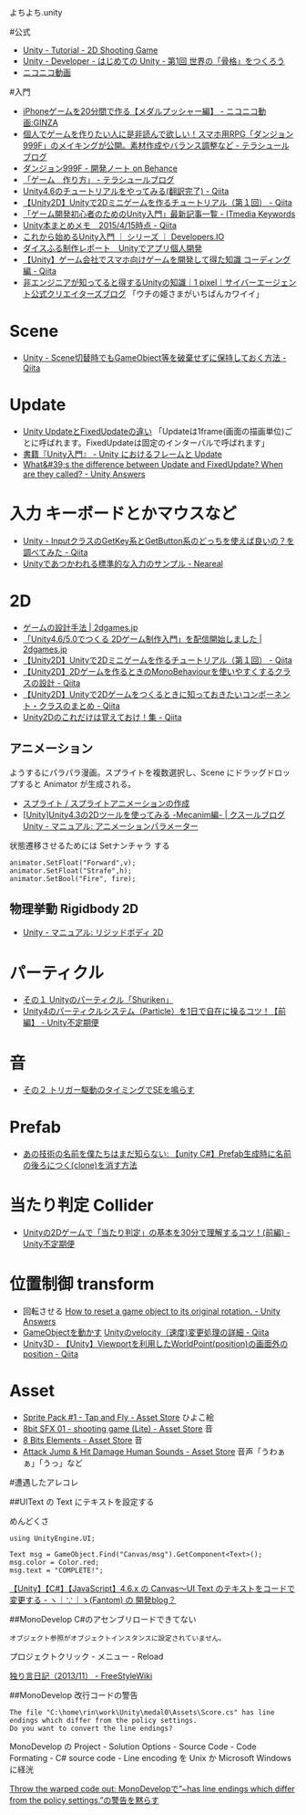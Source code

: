 よちよち.unity

#公式

*  [Unity - Tutorial - 2D Shooting Game](http://japan.unity3d.com/developer/document/tutorial/2d-shooting-game/)
*  [Unity - Developer - はじめての Unity - 第1回 世界の「骨格」をつくろう](http://japan.unity3d.com/developer/document/tutorial/my-first-unity/01.html)
*  [ニコニコ動画](http://japan.unity3d.com/developer/document/tutorial/2d-shooting-game/nikoniko.html)

#入門

*  [iPhoneゲームを20分間で作る【メダルプッシャー編】 - ニコニコ動画:GINZA](http://www.nicovideo.jp/watch/sm12948504)
*  [個人でゲームを作りたい人に是非読んで欲しい！スマホ用RPG「ダンジョン999F」のメイキングが公開。素材作成やバランス調整など - テラシュールブログ](http://tsubakit1.hateblo.jp/entry/2015/05/25/001728)
*  [ダンジョン999F - 開発ノート on Behance](https://www.behance.net/gallery/26408595/999F)
*  [「ゲーム　作り方」 - テラシュールブログ](http://tsubakit1.hateblo.jp/entry/20140218/1392651856)
*  [Unity4.6のチュートリアルをやってみる(翻訳完了) - Qiita](http://qiita.com/yando/items/64dcb415a6bc9168ae78)
*  [【Unity2D】Unityで2Dミニゲームを作るチュートリアル（第１回） - Qiita](http://qiita.com/2dgames_jp/items/11bb76167fb44bb5af5f)
*  [「ゲーム開発初心者のためのUnity入門」最新記事一覧 - ITmedia Keywords](http://www.atmarkit.co.jp/ait/kw/unity4_nyumon.html)
*  [Unity本まとめメモ　2015/4/15時点 - Qiita](http://qiita.com/hiroyuki_hon/items/6781cd3e7dbca66d8fda)
*  [これから始めるUnity入門 ｜ シリーズ ｜ Developers.IO](http://dev.classmethod.jp/series/%E3%81%93%E3%82%8C%E3%81%8B%E3%82%89%E5%A7%8B%E3%82%81%E3%82%8Bunity%E5%85%A5%E9%96%80/)
*  [ダイスふる制作レポート　Unityでアプリ個人開発](http://www.slideshare.net/RyoheiTokimura/ss-23565450)
*  [【Unity】ゲーム会社でスマホ向けゲームを開発して得た知識 コーディング編 - Qiita](http://qiita.com/baba_s/items/f2ad850dd7fc84165e96)
*  [非エンジニアが知ってると得するUnityの知識｜1 pixel｜サイバーエージェント公式クリエイターズブログ](http://ameblo.jp/ca-1pixel/entry-11718229785.html) 「ウチの姫さまがいちばんカワイイ」


# Scene

* [Unity - Scene切替時でもGameObject等を破棄せずに保持しておく方法 - Qiita](http://qiita.com/srtkmsw/items/bf6a33d6bb2987c74936 "Unity - Scene切替時でもGameObject等を破棄せずに保持しておく方法 - Qiita")

# Update

* [Unity UpdateとFixedUpdateの違い](http://programming-ios.com/unity-update-fixedupdate-difference/ "Unity UpdateとFixedUpdateの違い") 「Updateは1frame(画面の描画単位)ごとに呼ばれます。FixedUpdateは固定のインターバルで呼ばれます」
* [書籍『Unity入門』 - Unity におけるフレームと Update](http://unity-yb.github.io/articles/frame_and_update.html "書籍『Unity入門』 - Unity におけるフレームと Update")
* [What&amp;#39;s the difference between Update and FixedUpdate? When are they called? - Unity Answers](http://answers.unity3d.com/questions/10993/whats-the-difference-between-update-and-fixedupdat.html "What&amp;#39;s the difference between Update and FixedUpdate? When are they called? - Unity Answers")

# 入力 キーボードとかマウスなど

* [Unity - InputクラスのGetKey系とGetButton系のどっちを使えば良いの？を調べてみた - Qiita](http://qiita.com/RyotaMurohoshi/items/688fe33f44de8339c497 "Unity - InputクラスのGetKey系とGetButton系のどっちを使えば良いの？を調べてみた - Qiita")
* [Unityであつかわれる標準的な入力のサンプル - Neareal](http://neareal.net/index.php?ComputerGraphics%2FUnity%2FTips%2FBasicInput "Unityであつかわれる標準的な入力のサンプル - Neareal")

# 2D

* [ゲームの設計手法 | 2dgames.jp](http://2dgames.jp/2012/05/22/%E3%82%B2%E3%83%BC%E3%83%A0%E3%81%AE%E8%A8%AD%E8%A8%88%E6%89%8B%E6%B3%95/ "ゲームの設計手法 | 2dgames.jp")
* [「Unity4.6/5.0でつくる 2Dゲーム制作入門」を配信開始しました | 2dgames.jp](http://2dgames.jp/2015/03/22/unity2d/ "「Unity4.6/5.0でつくる 2Dゲーム制作入門」を配信開始しました | 2dgames.jp")
* [【Unity2D】Unityで2Dミニゲームを作るチュートリアル（第１回） - Qiita](http://qiita.com/2dgames_jp/items/11bb76167fb44bb5af5f "【Unity2D】Unityで2Dミニゲームを作るチュートリアル（第１回） - Qiita")
* [【Unity2D】2Dゲームを作るときのMonoBehaviourを使いやすくするクラスの設計 - Qiita](http://qiita.com/2dgames_jp/items/830af1b041a076e0d405 "【Unity2D】2Dゲームを作るときのMonoBehaviourを使いやすくするクラスの設計 - Qiita")
* [【Unity2D】Unityで2Dゲームをつくるときに知っておきたいコンポーネント・クラスのまとめ - Qiita](http://qiita.com/2dgames_jp/items/072cfa856e78f964388b "【Unity2D】Unityで2Dゲームをつくるときに知っておきたいコンポーネント・クラスのまとめ - Qiita")
* [Unity2Dのこれだけは覚えておけ！集 - Qiita](http://qiita.com/asiram/items/3b2875731efdc34bc65a "Unity2Dのこれだけは覚えておけ！集 - Qiita")

## アニメーション

ようするにパラパラ漫画。スプライトを複数選択し、Scene にドラッグドロップすると Animator が生成される。

* [スプライト / スプライトアニメーションの作成](http://japan.unity3d.com/developer/document/tutorial/2d-shooting-game/game/01.html "スプライト / スプライトアニメーションの作成")
* [[Unity]Unity4.3の2Dツールを使ってみる -Mecanim編- | クスールブログ](http://blog.cshool.jp/2013/12/5215.html "[Unity]Unity4.3の2Dツールを使ってみる -Mecanim編- | クスールブログ")
[Unity - マニュアル: アニメーションパラメーター](http://docs.unity3d.com/ja/current/Manual/AnimationParameters.html "Unity - マニュアル: アニメーションパラメーター")

状態遷移させるためには Setナンチャラ する


    animator.SetFloat("Forward",v);
    animator.SetFloat("Strafe",h);
    animator.SetBool("Fire", fire);

## 物理挙動 Rigidbody 2D

* [Unity - マニュアル: リジッドボディ 2D](http://docs.unity3d.com/ja/current/Manual/class-Rigidbody2D.html "Unity - マニュアル: リジッドボディ 2D")
# パーティクル

* [その１ Unityのパーティクル「Shuriken」](http://marupeke296.com/UNI_PT_No1_Shuriken.html "その１ Unityのパーティクル「Shuriken」")
* [Unity4のパーティクルシステム（Particle）を1日で自在に操るコツ！【前編】 - Unity不定期便](http://0310unity.hateblo.jp/entry/unity_particle_01 "Unity4のパーティクルシステム（Particle）を1日で自在に操るコツ！【前編】 - Unity不定期便")

# 音

* [その２ トリガー駆動のタイミングでSEを鳴らす](http://marupeke296.com/UNI_SND_No2_Trigger.html "その２ トリガー駆動のタイミングでSEを鳴らす")


# Prefab

* [あの技術の名前を僕たちはまだ知らない: 【unity C#】Prefab生成時に名前の後ろにつく(clone)を消す方法](http://meleap124.blogspot.jp/2014/12/unity-cprefabclone.html "あの技術の名前を僕たちはまだ知らない: 【unity C#】Prefab生成時に名前の後ろにつく(clone)を消す方法")


# 当たり判定 Collider

* [Unityの2Dゲームで「当たり判定」の基本を30分で理解するコツ！(前編) - Unity不定期便](http://0310unity.hateblo.jp/entry/collision_detection_1 "Unityの2Dゲームで「当たり判定」の基本を30分で理解するコツ！(前編) - Unity不定期便")

# 位置制御 transform

* 回転させる [How to reset a game object to its original rotation. - Unity Answers](http://answers.unity3d.com/questions/332001/how-to-reset-a-gamev-object-to-its-original-rotati.html "How to reset a game object to its original rotation. - Unity Answers")
* [GameObjectを動かす](http://ft-lab.ne.jp/cgi-bin-unity/wiki.cgi?page=unity_move_gameobject "GameObjectを動かす")
[Unityのvelocity（速度)変更処理の詳細 - Qiita](http://qiita.com/motsat/items/447d05d873097364720e "Unityのvelocity（速度)変更処理の詳細 - Qiita")
* [Unity3D - 【Unity】Viewportを利用したWorldPoint(position)の画面外のposition - Qiita](http://qiita.com/shoridevel/items/5c4a249ff09244645c93 "Unity3D - 【Unity】Viewportを利用したWorldPoint(position)の画面外のposition - Qiita")

# Asset

* [Sprite Pack #1 - Tap and Fly - Asset Store](https://www.assetstore.unity3d.com/jp/#!/content/21454 "Sprite Pack #1 - Tap and Fly - Asset Store") ひよこ絵
* [8bit SFX 01 - shooting game (Lite) - Asset Store](https://www.assetstore.unity3d.com/jp/#!/content/15931 "8bit SFX 01 - shooting game (Lite) - Asset Store") 音
* [8 Bits Elements - Asset Store](https://www.assetstore.unity3d.com/jp/#!/content/16848 "8 Bits Elements - Asset Store") 音
* [Attack Jump &amp; Hit Damage Human Sounds - Asset Store](https://www.assetstore.unity3d.com/jp/#!/content/32785 "Attack Jump &amp; Hit Damage Human Sounds - Asset Store") 音声「うわぁぁ」「うっ」など

#遭遇したアレコレ

##UIText の Text にテキストを設定する

めんどくさ

    using UnityEngine.UI;
    
    Text msg = GameObject.Find("Canvas/msg").GetComponent<Text>();
    msg.color = Color.red;
    msg.text = "COMPLETE!";


[【Unity】【C#】【JavaScript】4.6.x の Canvas〜UI Text のテキストをコードで変更する - ヽ｜∵｜ゝ(Fantom) の 開発blog？](http://fantom1x.blog130.fc2.com/blog-entry-158.html)

##MonoDevelop C#のアセンブリロードできてない

    オブジェクト参照がオブジェクトインスタンスに設定されていません。

プロジェクトクリック - メニュー - Reload


[独り言日記（2013/11） - FreeStyleWiki](http://ft-lab.ne.jp/cgi-bin/wiki.cgi?page=%C6%C8%A4%EA%B8%C0%C6%FC%B5%AD%A1%CA2013%2F11%A1%CB#p3)

##MonoDevelop 改行コードの警告

    The file "C:\home\rin\work\Unity\medal0\Assets\Score.cs" has line endings which differ from the policy settings.
    Do you want to convert the line endings?

MonoDevelop の Project - Solution Options - Source Code - Code Formating - C# source code - Line encoding を Unix か Microsoft Windows に経洸

[Throw the warped code out: MonoDevelopで”~has line endings which differ from the policy settings.”の警告を黙らす](http://ttwco.blogspot.jp/2013/02/monodevelophas-line-endings-which.html)
